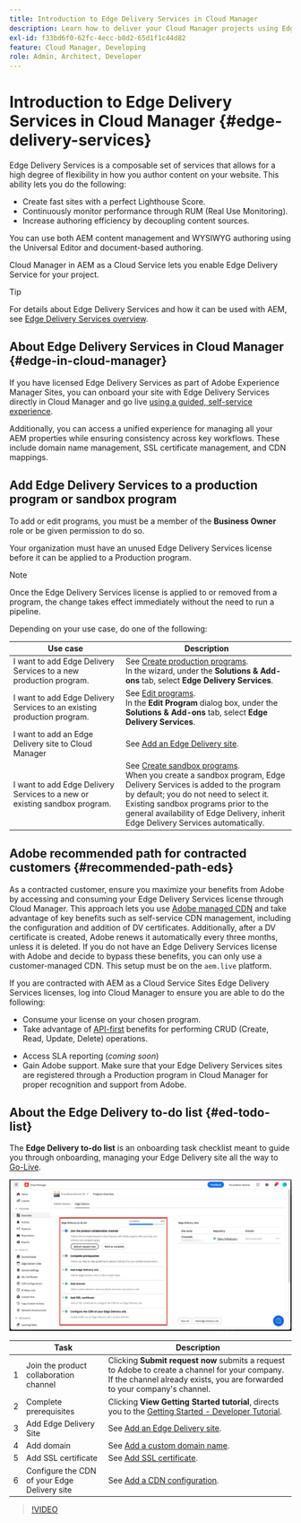 ```yaml
---
title: Introduction to Edge Delivery Services in Cloud Manager
description: Learn how to deliver your Cloud Manager projects using Edge Delivery Services.
exl-id: f33bd6f0-62fc-4ecc-b8d2-65d1f1c44d82
feature: Cloud Manager, Developing
role: Admin, Architect, Developer
---
```

# Introduction to Edge Delivery Services in Cloud Manager {#edge-delivery-services}

Edge Delivery Services is a composable set of services that allows for a high degree of flexibility in how you author content on your website. This ability lets you do the following:

* Create fast sites with a perfect Lighthouse Score.
* Continuously monitor performance through RUM (Real Use Monitoring).
* Increase authoring efficiency by decoupling content sources.

You can use both AEM content management and WYSIWYG authoring using the Universal Editor and document-based authoring.

Cloud Manager in AEM as a Cloud Service lets you enable Edge Delivery Service for your project.

>[!TIP]
>
>For details about Edge Delivery Services and how it can be used with AEM, see [Edge Delivery Services overview](/help/edge/overview.md).

<!-- RELEASED TO GA SEPTEMBER 5, 2024
>[!NOTE]
>
>This feature is only available to [the early adopter program](/help/implementing/cloud-manager/release-notes/current.md#early-adoption). -->


## About Edge Delivery Services in Cloud Manager {#edge-in-cloud-manager}

If you have licensed Edge Delivery Services as part of Adobe Experience Manager Sites, you can onboard your site with Edge Delivery Services directly in Cloud Manager and go live [using a guided, self-service experience](/help/implementing/cloud-manager/managing-code/private-repositories.md).

Additionally, you can access a unified experience for managing all your AEM properties while ensuring consistency across key workflows. These include domain name management, SSL certificate management, and CDN mappings.

## Add Edge Delivery Services to a production program or sandbox program

To add or edit programs, you must be a member of the **Business Owner** role or be given permission to do so.

Your organization must have an unused Edge Delivery Services license before it can be applied to a Production program.

>[!NOTE]
>
>Once the Edge Delivery Services license is applied to or removed from a program, the change takes effect immediately without the need to run a pipeline. <!-- https://wiki.corp.adobe.com/display/DMSArchitecture/%5BKT%5D+Cloud+Manager+2024.9.0+Release -->

Depending on your use case, do one of the following:

| Use case | Description |
| --- | --- |
| I want to add Edge Delivery Services to a new production program. | See [Create production programs](/help/implementing/cloud-manager/getting-access-to-aem-in-cloud/creating-production-programs.md).<br>In the wizard, under the **Solutions & Add-ons** tab, select **Edge Delivery Services**. |
| I want to add Edge Delivery Services to an existing production program. | See [Edit programs](/help/implementing/cloud-manager/getting-access-to-aem-in-cloud/editing-programs.md).<br>In the **Edit Program** dialog box, under the **Solutions & Add-ons** tab, select **Edge Delivery Services**. |
| I want to add an Edge Delivery site to Cloud Manager | See [Add an Edge Delivery site](/help/implementing/cloud-manager/edge-delivery/add-edge-delivery-site.md). |
| I want to add Edge Delivery Services to a new or existing sandbox program. | See [Create sandbox programs](/help/implementing/cloud-manager/getting-access-to-aem-in-cloud/creating-sandbox-programs.md).<br>When you create a sandbox program, Edge Delivery Services is added to the program by default; you do not need to select it.<br>Existing sandbox programs prior to the general availability of Edge Delivery, inherit Edge Delivery Services automatically. |

## Adobe recommended path for contracted customers {#recommended-path-eds}

As a contracted customer, ensure you maximize your benefits from Adobe by accessing and consuming your Edge Delivery Services license through Cloud Manager. This approach lets you use [Adobe managed CDN](/help/implementing/dispatcher/cdn.md#aem-managed-cdn) and take advantage of key benefits such as self-service CDN management, including the configuration and addition of DV certificates. Additionally, after a DV certificate is created, Adobe renews it automatically every three months, unless it is deleted. If you do not have an Edge Delivery Services license with Adobe and decide to bypass these benefits, you can only use a customer-managed CDN. This setup must be on the `aem.live` platform.

If you are contracted with AEM as a Cloud Service Sites Edge Delivery Services licenses, log into Cloud Manager to ensure you are able to do the following:

* Consume your license on your chosen program. 
* Take advantage of [API-first](https://developer.adobe.com/experience-cloud/experience-manager-apis/) benefits for performing CRUD (Create, Read, Update, Delete) operations.
<!-- REMOVED AS PER https://wiki.corp.adobe.com/display/DMSArchitecture/Cloud+Manager+Self-service+access+to+Edge+Delivery+Services+and+Adobe+Managed+CDN * Access to license dashboard and reporting -->
* Access SLA reporting (*coming soon*) <!-- ADD LINK TO IT WHEN FINALLY ADDED -->
* Gain Adobe support. Make sure that your Edge Delivery Services sites are registered through a Production program in Cloud Manager for proper recognition and support from Adobe.


## About the Edge Delivery to-do list {#ed-todo-list}

The **Edge Delivery to-do list** is an onboarding task checklist meant to guide you through onboarding, managing your Edge Delivery site all the way to [Go-Live](/help/journey-onboarding/go-live-checklist.md).

![Edge Delivery site to-do list](/help/implementing/cloud-manager/assets/cm-eds-todo-list.png)

|  | Task | Description |
| --- | --- | --- |
| 1 | Join the product collaboration channel | Clicking **Submit request now** submits a request to Adobe to create a channel for your company. If the channel already exists, you are forwarded to your company's channel. |
| 2 | Complete prerequisites | Clicking **View Getting Started tutorial**, directs you to the [Getting Started - Developer Tutorial](https://www.aem.live/developer/tutorial). |
| 3 | Add Edge Delivery Site | See [Add an Edge Delivery site](#eds-add-site). |
| 4 | Add domain | See [Add a custom domain name](/help/implementing/cloud-manager/custom-domain-names/add-custom-domain-name.md). |
| 5 | Add SSL certificate | See [Add SSL certificate](/help/implementing/cloud-manager/managing-ssl-certifications/add-ssl-certificate.md). |
| 6 | Configure the CDN of your Edge Delivery site | See [Add a CDN configuration](#add-cdn). |

>[!VIDEO](https://video.tv.adobe.com/v/3428020?learn=on)

<!--
Edge Delivery Services can be enabled when adding a new production program or editing an existing one.

![Add production program with Edge Delivery Services](assets/add-production-program-with-edge.png)

For more information about adding programs, see the following:

* [Create Production programs](/help/implementing/cloud-manager/getting-access-to-aem-in-cloud/creating-production-programs.md)
* [Create Sandbox programs](/help/implementing/cloud-manager/getting-access-to-aem-in-cloud/creating-sandbox-programs.md) -->
